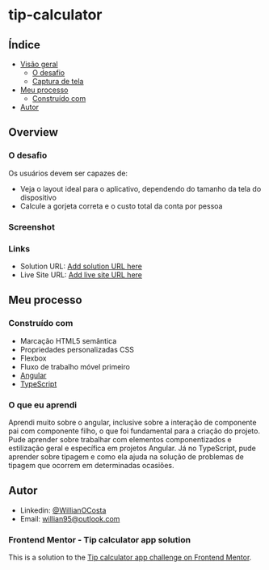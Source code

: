 # tip-calculator

## Índice

- [Visão geral](#visão-geral)
    - [O desafio](#o-desafio)
    - [Captura de tela](#captura-de-tela)
- [Meu processo](#meu-processo)
    - [Construído com](#construído-com)
- [Autor](#autor)

## Overview

### O desafio


Os usuários devem ser capazes de:

- Veja o layout ideal para o aplicativo, dependendo do tamanho da tela do dispositivo
- Calcule a gorjeta correta e o custo total da conta por pessoa

### Screenshot


### Links

- Solution URL: [Add solution URL here](https://your-solution-url.com)
- Live Site URL: [Add live site URL here](https://your-live-site-url.com)

## Meu processo

### Construído com

- Marcação HTML5 semântica
- Propriedades personalizadas CSS
- Flexbox
- Fluxo de trabalho móvel primeiro
- [Angular](https://angular.io/)
- [TypeScript](https://www.typescriptlang.org/)

### O que eu aprendi

Aprendi muito sobre o angular, inclusive sobre a interação de componente pai com componente filho, o que foi fundamental para a criação do projeto.
Pude aprender sobre trabalhar com elementos componentizados e estilização geral e específica em projetos Angular.
Já no TypeScript, pude aprender sobre tipagem e como ela ajuda na solução de problemas de tipagem que ocorrem em determinadas ocasiões. 

## Autor

* Linkedin: [@WillianOCosta](https://www.linkedin.com/in/willianocosta/ "@WillinaOCosta")
* Email: willian95@outlook.com

### Frontend Mentor - Tip calculator app solution

This is a solution to the [Tip calculator app challenge on Frontend Mentor](https://www.frontendmentor.io/challenges/tip-calculator-app-ugJNGbJUX).
